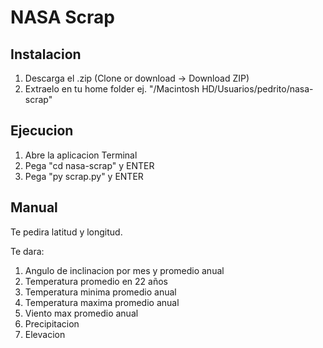 # NASA Scrap

## Instalacion

1. Descarga el .zip (Clone or download -> Download ZIP)
2. Extraelo en tu home folder ej. "/Macintosh HD/Usuarios/pedrito/nasa-scrap"

## Ejecucion

1. Abre la aplicacion Terminal
2. Pega "cd nasa-scrap" y ENTER
3. Pega "py scrap.py" y ENTER

## Manual

Te pedira latitud y longitud.

Te dara:

1. Angulo de inclinacion por mes y promedio anual
2. Temperatura promedio en 22 años
3. Temperatura minima promedio anual
4. Temperatura maxima promedio anual
5. Viento max promedio anual
6. Precipitacion
7. Elevacion
